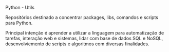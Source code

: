 Python - Utils

Repositórios destinado a concentrar packages, libs, comandos e scripts para Python.

Principal intenção é aprender a utilizar a linguagem para automatização de tarefas, interação web e sistemas,
lidar com base de dados SQL e NoSQL, desenvolviemento de scripts e algoritmos com diversas finalidades.

